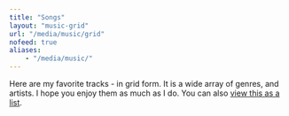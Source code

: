 ```yaml
---
title: "Songs"
layout: "music-grid"
url: "/media/music/grid"
nofeed: true
aliases:
    - "/media/music/"
---
```


Here are my favorite tracks - in grid form. It is a wide array of genres, and artists. I hope you enjoy them as much as I do. You can also [view this as a list](/media/music/list).
